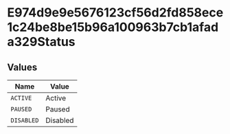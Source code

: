 # E974d9e9e5676123cf56d2fd858ece1c24be8be15b96a100963b7cb1afada329Status


## Values

| Name       | Value      |
| ---------- | ---------- |
| `ACTIVE`   | Active     |
| `PAUSED`   | Paused     |
| `DISABLED` | Disabled   |